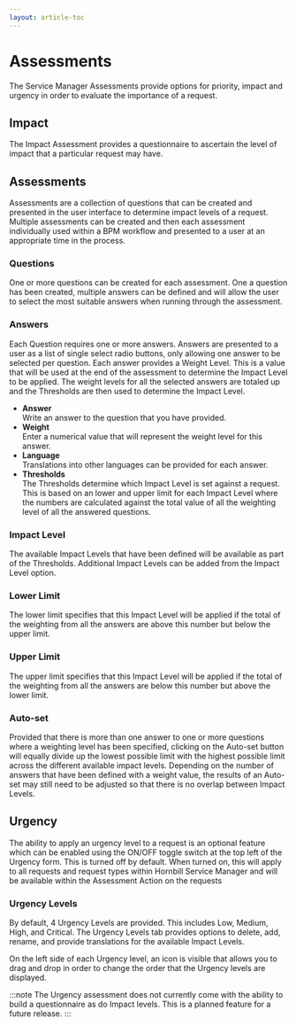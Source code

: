 ```yaml
---
layout: article-toc
---
```

# Assessments

The Service Manager Assessments provide options for priority, impact and urgency in order to evaluate the importance of a request.

## Impact
The Impact Assessment provides a questionnaire to ascertain the level of impact that a particular request may have.

## Assessments
Assessments are a collection of questions that can be created and presented in the user interface to determine impact levels of a request. Multiple assessments can be created and then each assessment individually used within a BPM workflow and presented to a user at an appropriate time in the process.

### Questions
One or more questions can be created for each assessment. One a question has been created, multiple answers can be defined and will allow the user to select the most suitable answers when running through the assessment.

### Answers
Each Question requires one or more answers. Answers are presented to a user as a list of single select radio buttons, only allowing one answer to be selected per question. Each answer provides a Weight Level. This is a value that will be used at the end of the assessment to determine the Impact Level to be applied. The weight levels for all the selected answers are totaled up and the Thresholds are then used to determine the Impact Level.

* **Answer**<br>Write an answer to the question that you have provided.
* **Weight**<br>Enter a numerical value that will represent the weight level for this answer.
* **Language**<br>Translations into other languages can be provided for each answer.
* **Thresholds**<br>The Thresholds determine which Impact Level is set against a request. This is based on an lower and upper limit for each Impact Level where the numbers are calculated against the total value of all the weighting level of all the answered questions.

### Impact Level
The available Impact Levels that have been defined will be available as part of the Thresholds. Additional Impact Levels can be added from the Impact Level option.
### Lower Limit
The lower limit specifies that this Impact Level will be applied if the total of the weighting from all the answers are above this number but below the upper limit.
### Upper Limit
The upper limit specifies that this Impact Level will be applied if the total of the weighting from all the answers are below this number but above the lower limit.
### Auto-set
Provided that there is more than one answer to one or more questions where a weighting level has been specified, clicking on the Auto-set button will equally divide up the lowest possible limit with the highest possible limit across the different available impact levels. Depending on the number of answers that have been defined with a weight value, the results of an Auto-set may still need to be adjusted so that there is no overlap between Impact Levels.

## Urgency
The ability to apply an urgency level to a request is an optional feature which can be enabled using the ON/OFF toggle switch at the top left of the Urgency form. This is turned off by default. When turned on, this will apply to all requests and request types within Hornbill Service Manager and will be available within the Assessment Action on the requests

### Urgency Levels
By default, 4 Urgency Levels are provided. This includes Low, Medium, High, and Critical. The Urgency Levels tab provides options to delete, add, rename, and provide translations for the available Impact Levels.

On the left side of each Urgency level, an icon is visible that allows you to drag and drop in order to change the order that the Urgency levels are displayed.

:::note
The Urgency assessment does not currently come with the ability to build a questionnaire as do Impact levels. This is a planned feature for a future release.
:::

<!-- https://wiki.hornbill.com/index.php?title=Service_Manager_Assessments>